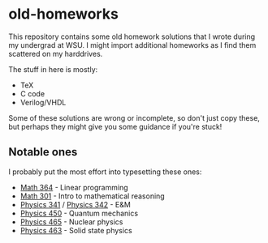 # old-homeworks

This repository contains some old homework solutions that I wrote during my undergrad at WSU. I might import additional homeworks as I find them scattered on my harddrives.

The stuff in here is mostly:

- TeX
- C code
- Verilog/VHDL

Some of these solutions are wrong or incomplete, so don't just copy these, but perhaps they might give you some guidance if you're stuck! 

## Notable ones

I probably put the most effort into typesetting these ones:

- [Math 364](<Math 364>) - Linear programming
- [Math 301](<Math 301>) - Intro to mathematical reasoning
- [Physics 341](<Physics 341>) / [Physics 342](<Physics 342>) - E&M
- [Physics 450](<Physics 450>) - Quantum mechanics
- [Physics 465](<Physics 465>) - Nuclear physics
- [Physics 463](<Physics 463>) - Solid state physics
